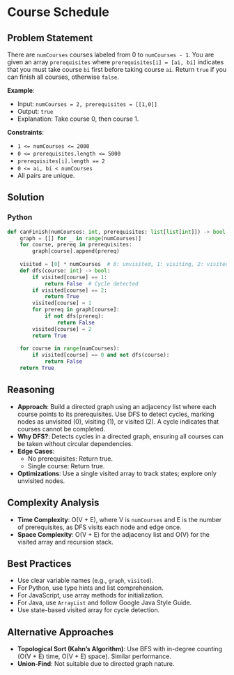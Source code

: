 # Course Schedule

## Problem Statement
There are `numCourses` courses labeled from 0 to `numCourses - 1`. You are given an array `prerequisites` where `prerequisites[i] = [ai, bi]` indicates that you must take course `bi` first before taking course `ai`. Return `true` if you can finish all courses, otherwise `false`.

**Example**:
- Input: `numCourses = 2, prerequisites = [[1,0]]`
- Output: `true`
- Explanation: Take course 0, then course 1.

**Constraints**:
- `1 <= numCourses <= 2000`
- `0 <= prerequisites.length <= 5000`
- `prerequisites[i].length == 2`
- `0 <= ai, bi < numCourses`
- All pairs are unique.

## Solution

### Python
```python
def canFinish(numCourses: int, prerequisites: list[list[int]]) -> bool:
    graph = [[] for _ in range(numCourses)]
    for course, prereq in prerequisites:
        graph[course].append(prereq)
    
    visited = [0] * numCourses  # 0: unvisited, 1: visiting, 2: visited
    def dfs(course: int) -> bool:
        if visited[course] == 1:
            return False  # Cycle detected
        if visited[course] == 2:
            return True
        visited[course] = 1
        for prereq in graph[course]:
            if not dfs(prereq):
                return False
        visited[course] = 2
        return True
    
    for course in range(numCourses):
        if visited[course] == 0 and not dfs(course):
            return False
    return True
```

## Reasoning
- **Approach**: Build a directed graph using an adjacency list where each course points to its prerequisites. Use DFS to detect cycles, marking nodes as unvisited (0), visiting (1), or visited (2). A cycle indicates that courses cannot be completed.
- **Why DFS?**: Detects cycles in a directed graph, ensuring all courses can be taken without circular dependencies.
- **Edge Cases**:
  - No prerequisites: Return true.
  - Single course: Return true.
- **Optimizations**: Use a single visited array to track states; explore only unvisited nodes.

## Complexity Analysis
- **Time Complexity**: O(V + E), where V is `numCourses` and E is the number of prerequisites, as DFS visits each node and edge once.
- **Space Complexity**: O(V + E) for the adjacency list and O(V) for the visited array and recursion stack.

## Best Practices
- Use clear variable names (e.g., `graph`, `visited`).
- For Python, use type hints and list comprehension.
- For JavaScript, use array methods for initialization.
- For Java, use `ArrayList` and follow Google Java Style Guide.
- Use state-based visited array for cycle detection.

## Alternative Approaches
- **Topological Sort (Kahn’s Algorithm)**: Use BFS with in-degree counting (O(V + E) time, O(V + E) space). Similar performance.
- **Union-Find**: Not suitable due to directed graph nature.